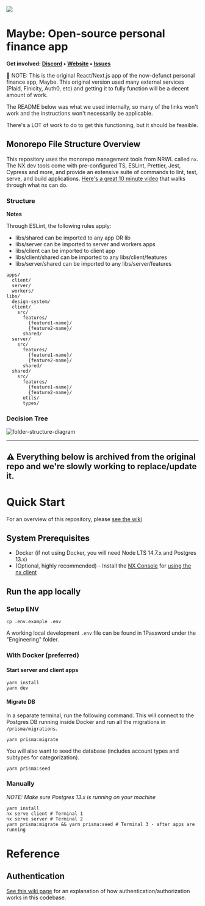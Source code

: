 ![](https://github.com/maybe-finance/maybe/assets/35243/79d97b31-7fad-4031-9e83-5005bc1d7fd0)

# Maybe: Open-source personal finance app

<b>Get involved: [Discord](https://discord.gg/xfysSaSsfN) • [Website](https://maybe.co) • [Issues](https://github.com/maybe-finance/maybe/issues)</b>

🚨 NOTE: This is the original React/Next.js app of the now-defunct personal finance app, Maybe. This original version used many external services (Plaid, Finicity, Auth0, etc) and getting it to fully function will be a decent amount of work.

The README below was what we used internally, so many of the links won't work and the instructions won't necessarily be applicable.

There's a LOT of work to do to get this functioning, but it should be feasible.

## Monorepo File Structure Overview

This repository uses the monorepo management tools from NRWL called `nx`. The NX dev tools come with pre-configured TS, ESLint, Prettier, Jest, Cypress and more, and provide an extensive suite of commands to lint, test, serve, and build applications. [Here's a great 10 minute video](https://nx.dev/l/r/getting-started/intro#10-minute-nx-overview) that walks through what nx can do.

### Structure

**Notes**

Through ESLint, the following rules apply:

- libs/shared can be imported to any app OR lib
- libs/server can be imported to server and workers apps
- libs/client can be imported to client app
- libs/client/shared can be imported to any libs/client/features
- libs/server/shared can be imported to any libs/server/features

```
apps/
  client/
  server/
  workers/
libs/
  design-system/
  client/
    src/
      features/
        {feature1-name}/
        {feature2-name}/
      shared/
  server/
    src/
      features/
        {feature1-name}/
        {feature2-name}/
      shared/
  shared/
    src/
      features/
        {feature1-name}/
        {feature2-name}/
      utils/
      types/
```

### Decision Tree

![folder-structure-diagram](https://github.com/maybe-finance/maybe/assets/35243/fbe702b0-a6a7-41b1-a677-80ff7fe7f656)


----

## ⚠️ Everything below is archived from the original repo and we're slowly working to replace/update it. 

# Quick Start

For an overview of this repository, please [see the wiki](https://github.com/maybe-finance/maybe-app/wiki)

## System Prerequisites

-   Docker (if not using Docker, you will need Node LTS 14.7.x and Postgres 13.x)
-   (Optional, highly recommended) - Install the [NX Console](https://marketplace.visualstudio.com/items?itemName=nrwl.angular-console) for [using the nx client](#nrwl-nx-overview)

## Run the app locally

### Setup ENV

```
cp .env.example .env
```

A working local development `.env` file can be found in 1Password under the "Engineering" folder.

### With Docker (preferred)

#### Start server and client apps

```
yarn install
yarn dev
```

#### Migrate DB

In a separate terminal, run the following command. This will connect to the Postgres DB running inside Docker and run all the migrations in `/prisma/migrations`.

```
yarn prisma:migrate
```

You will also want to seed the database (includes account types and subtypes for categorization).

```
yarn prisma:seed
```

### Manually

_NOTE: Make sure Postgres 13.x is running on your machine_

```
yarn install
nx serve client # Terminal 1
nx serve server # Terminal 2
yarn prisma:migrate && yarn prisma:seed # Terminal 3 - after apps are running
```

# Reference

## Authentication

[See this wiki page](https://github.com/maybe-finance/maybe/wiki/Auth0) for an explanation of how authentication/authorization works in this codebase.
